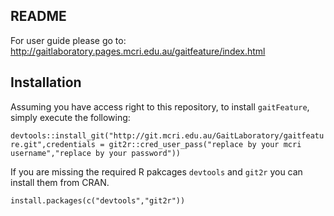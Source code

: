 ## README

For user guide please go to: <a href=//gaitlaboratory.pages.mcri.edu.au/gaitfeature/index.html target=_blank>http://gaitlaboratory.pages.mcri.edu.au/gaitfeature/index.html</a>

## Installation
Assuming you have access right to this repository, to install `gaitFeature`, simply execute the following:

`devtools::install_git("http://git.mcri.edu.au/GaitLaboratory/gaitfeature.git",credentials = git2r::cred_user_pass("replace by your mcri username","replace by your password"))`

If you are missing the required R pakcages `devtools` and `git2r` you can install them from CRAN. 

`install.packages(c("devtools","git2r"))`
